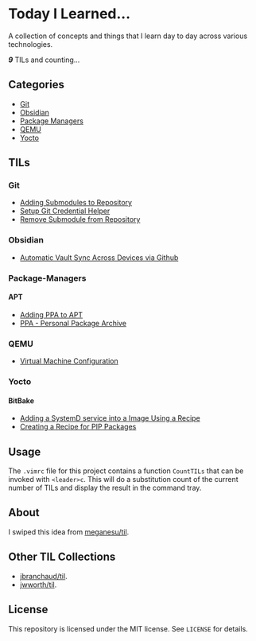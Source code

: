 # Today I Learned...

A collection of concepts and things that I learn day to day across various technologies.

***9*** TILs and counting...

## Categories

* [Git](#Git)
* [Obsidian](#Obsidian)
* [Package Managers](#Package-Managers)
* [QEMU](#QEMU)
* [Yocto](#Yocto)

## TILs

### Git

- [Adding Submodules to Repository](git/adding-submodules-to-repository.md)
- [Setup Git Credential Helper](git/setup-git-credential-helper.md)
- [Remove Submodule from Repository](git/remove-submodule-from-repository.md)

### Obsidian

- [Automatic Vault Sync Across Devices via Github](obsidian/automatic-vault-sync-across-devices-via-github.md)

### Package-Managers

#### APT

- [Adding PPA to APT](package-managers/apt/adding-ppa-to-apt.md)
- [PPA - Personal Package Archive](package-managers/apt/ppa-personal-package-archive.md)


### QEMU

- [Virtual Machine Configuration](qemu/runqemu-virtual-machine-configuration.md)

### Yocto

#### BitBake

- [Adding a SystemD service into a Image Using a Recipe](yocto/bitbake/adding-a-systemd-service-into-a-image-using-a-recipe.md)
- [Creating a Recipe for PIP Packages](yocto/bitbake/creating-a-recipe-for-pip-packages.md)


## Usage

The `.vimrc` file for this project contains a function `CountTILs` that can
be invoked with `<leader>c`. This will do a substitution count of the
current number of TILs and display the result in the command tray.

## About

I swiped this idea from [meganesu/til](https://github.com/meganesu/TIL).

## Other TIL Collections

* [jbranchaud/til](https://github.com/jbranchaud/til).
* [jwworth/til](https://github.com/jwworth/til).


## License

This repository is licensed under the MIT license. See `LICENSE` for
details.
